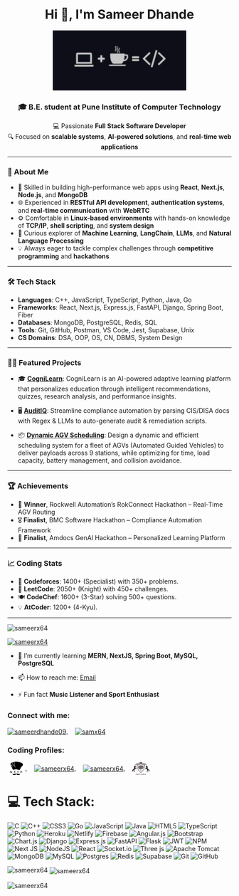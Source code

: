 <h1 align="center">Hi 👋, I'm Sameer Dhande</h1>

<p align="center">
  <img src="https://github.com/SameerX64/SameerX64/blob/main/image.png" alt="Your Alt Text" width="300"/>
</p>


<div align="center">

### 🎓 B.E. student at **Pune Institute of Computer Technology**  
💻 Passionate **Full Stack Software Developer**  
🔍 Focused on **scalable systems**, **AI-powered solutions**, and **real-time web applications**

</div>

---

### 🧠 About Me
- 🔧 Skilled in building high-performance web apps using **React**, **Next.js**, **Node.js**, and **MongoDB**
- 🌐 Experienced in **RESTful API development**, **authentication systems**, and **real-time communication** with **WebRTC**
- ⚙️ Comfortable in **Linux-based environments** with hands-on knowledge of **TCP/IP**, **shell scripting**, and **system design**
- 🧩 Curious explorer of **Machine Learning**, **LangChain**, **LLMs**, and **Natural Language Processing**
- 💡 Always eager to tackle complex challenges through **competitive programming** and **hackathons**

---

### 🛠️ Tech Stack
- **Languages**: C++, JavaScript, TypeScript, Python, Java, Go
- **Frameworks**: React, Next.js, Express.js, FastAPI, Django, Spring Boot, Fiber
- **Databases**: MongoDB, PostgreSQL, Redis, SQL
- **Tools**: Git, GitHub, Postman, VS Code, Jest, Supabase, Unix
- **CS Domains**: DSA, OOP, OS, CN, DBMS, System Design

---

### 🧑‍💻 Featured Projects
- 🎓 **[CogniLearn](https://github.com/SameerX64/CogniLearn)**: CogniLearn is an AI-powered adaptive learning platform that personalizes education through intelligent recommendations, quizzes, research analysis, and performance insights.
  
- 🖥️ **[AuditIQ](https://github.com/SameerX64/Compliance-Automation)**: Streamline compliance automation by parsing CIS/DISA docs with Regex & LLMs to auto-generate audit & remediation scripts.
  
- 📦 **[Dynamic AGV Scheduling](https://github.com/SameerX64/Dynamic-AGV-Scheduling)**: Design a dynamic and efficient scheduling system for a fleet of AGVs (Automated Guided Vehicles) to deliver payloads across 9 stations, while optimizing for time, load capacity, battery management, and collision avoidance.

---

### 🏆 Achievements
- 🥇 **Winner**, Rockwell Automation’s RokConnect Hackathon – Real-Time AGV Routing
- 🎖️ **Finalist**, BMC Software Hackathon – Compliance Automation Framework
- 🧠 **Finalist**, Amdocs GenAI Hackathon – Personalized Learning Platform
  
---

### 📈 Coding Stats
- 🔢 **Codeforces**: 1400+ (Specialist) with 350+ problems.
- 🧩 **LeetCode**: 2050+ (Knight) with 450+ challenges.
- 🍽️ **CodeChef**: 1600+ (3-Star) solving 500+ questions.
- 💡 **AtCoder**: 1200+ (4-Kyu).


---


<p align="left"> <img src="https://komarev.com/ghpvc/?username=sameerx64&label=Profile%20views&color=0e75b6&style=flat" alt="sameerx64" /> </p>

<p align="left"> <a href="https://github.com/ryo-ma/github-profile-trophy"><img src="https://github-profile-trophy.vercel.app/?username=sameerx64" alt="sameerx64" /></a> </p>

- 🌱 I’m currently learning **MERN, NextJS, Spring Boot, MySQL, PostgreSQL**

- 📫 How to reach me:
  [Email](mailto:dhande.sameer123@gmail.com)

- ⚡ Fun fact **Music Listener and Sport Enthusiast**

<h3 align="left">Connect with me:</h3>
<p align="left">
  <a href="https://twitter.com/sameerdhande09" target="_blank">
    <img align="center" src="https://raw.githubusercontent.com/rahuldkjain/github-profile-readme-generator/master/src/images/icons/Social/twitter.svg" alt="sameerdhande09" height="30" width="40" />
  </a>
  &nbsp;&nbsp;&nbsp;
  <a href="https://linkedin.com/in/sameerdhande123" target="_blank">
    <img align="center" src="https://raw.githubusercontent.com/rahuldkjain/github-profile-readme-generator/master/src/images/icons/Social/linked-in-alt.svg" alt="samx64" height="30" width="40" />
  </a>
</p>

<h3 align="left">Coding Profiles:</h3>
<p align="left">
  <a href="https://www.codechef.com/users/sameer_0x38a" target="_blank">
    <img align="center" src="https://github.com/SameerX64/SameerX64/blob/main/codechef.png" alt="sameerx64" height="30" width="40" />
  </a>
  &nbsp;&nbsp;&nbsp;
  <a href="https://codeforces.com/profile/Sameer_Ox38A" target="_blank">
    <img align="center" src="https://raw.githubusercontent.com/rahuldkjain/github-profile-readme-generator/master/src/images/icons/Social/codeforces.svg" alt="sameerx64" height="30" width="40" />
  </a>
  &nbsp;&nbsp;&nbsp;
  <a href="https://www.leetcode.com/Sameer_0x38A" target="_blank">
    <img align="center" src="https://raw.githubusercontent.com/rahuldkjain/github-profile-readme-generator/master/src/images/icons/Social/leet-code.svg" alt="sameerx64" height="30" width="40" />
  </a>
  &nbsp;&nbsp;&nbsp;
  <a href="https://atcoder.jp/users/SameerX64" target="_blank">
    <img align="center" src="https://github.com/SameerX64/SameerX64/blob/main/atcoder.png" alt="sameerx64" height="30" width="40" />
  </a>
</p>



# 💻 Tech Stack:
![C](https://img.shields.io/badge/c-%2300599C.svg?style=for-the-badge&logo=c&logoColor=white) ![C++](https://img.shields.io/badge/c++-%2300599C.svg?style=for-the-badge&logo=c%2B%2B&logoColor=white) ![CSS3](https://img.shields.io/badge/css3-%231572B6.svg?style=for-the-badge&logo=css3&logoColor=white) ![Go](https://img.shields.io/badge/go-%2300ADD8.svg?style=for-the-badge&logo=go&logoColor=white) ![JavaScript](https://img.shields.io/badge/javascript-%23323330.svg?style=for-the-badge&logo=javascript&logoColor=%23F7DF1E) ![Java](https://img.shields.io/badge/java-%23ED8B00.svg?style=for-the-badge&logo=openjdk&logoColor=white) ![HTML5](https://img.shields.io/badge/html5-%23E34F26.svg?style=for-the-badge&logo=html5&logoColor=white) ![TypeScript](https://img.shields.io/badge/typescript-%23007ACC.svg?style=for-the-badge&logo=typescript&logoColor=white) ![Python](https://img.shields.io/badge/python-3670A0?style=for-the-badge&logo=python&logoColor=ffdd54) ![Heroku](https://img.shields.io/badge/heroku-%23430098.svg?style=for-the-badge&logo=heroku&logoColor=white) ![Netlify](https://img.shields.io/badge/netlify-%23000000.svg?style=for-the-badge&logo=netlify&logoColor=#00C7B7) ![Firebase](https://img.shields.io/badge/firebase-%23039BE5.svg?style=for-the-badge&logo=firebase) ![Angular.js](https://img.shields.io/badge/angular.js-%23E23237.svg?style=for-the-badge&logo=angularjs&logoColor=white) ![Bootstrap](https://img.shields.io/badge/bootstrap-%238511FA.svg?style=for-the-badge&logo=bootstrap&logoColor=white) ![Chart.js](https://img.shields.io/badge/chart.js-F5788D.svg?style=for-the-badge&logo=chart.js&logoColor=white) ![Django](https://img.shields.io/badge/django-%23092E20.svg?style=for-the-badge&logo=django&logoColor=white) ![Express.js](https://img.shields.io/badge/express.js-%23404d59.svg?style=for-the-badge&logo=express&logoColor=%2361DAFB) ![FastAPI](https://img.shields.io/badge/FastAPI-005571?style=for-the-badge&logo=fastapi) ![Flask](https://img.shields.io/badge/flask-%23000.svg?style=for-the-badge&logo=flask&logoColor=white) ![JWT](https://img.shields.io/badge/JWT-black?style=for-the-badge&logo=JSON%20web%20tokens) ![NPM](https://img.shields.io/badge/NPM-%23CB3837.svg?style=for-the-badge&logo=npm&logoColor=white) ![Next JS](https://img.shields.io/badge/Next-black?style=for-the-badge&logo=next.js&logoColor=white) ![NodeJS](https://img.shields.io/badge/node.js-6DA55F?style=for-the-badge&logo=node.js&logoColor=white) ![React](https://img.shields.io/badge/react-%2320232a.svg?style=for-the-badge&logo=react&logoColor=%2361DAFB) ![Socket.io](https://img.shields.io/badge/Socket.io-black?style=for-the-badge&logo=socket.io&badgeColor=010101) ![Three js](https://img.shields.io/badge/threejs-black?style=for-the-badge&logo=three.js&logoColor=white) ![Apache Tomcat](https://img.shields.io/badge/apache%20tomcat-%23F8DC75.svg?style=for-the-badge&logo=apache-tomcat&logoColor=black) ![MongoDB](https://img.shields.io/badge/MongoDB-%234ea94b.svg?style=for-the-badge&logo=mongodb&logoColor=white) ![MySQL](https://img.shields.io/badge/mysql-4479A1.svg?style=for-the-badge&logo=mysql&logoColor=white) ![Postgres](https://img.shields.io/badge/postgres-%23316192.svg?style=for-the-badge&logo=postgresql&logoColor=white) ![Redis](https://img.shields.io/badge/redis-%23DD0031.svg?style=for-the-badge&logo=redis&logoColor=white) ![Supabase](https://img.shields.io/badge/Supabase-3ECF8E?style=for-the-badge&logo=supabase&logoColor=white) ![Git](https://img.shields.io/badge/git-%23F05033.svg?style=for-the-badge&logo=git&logoColor=white) ![GitHub](https://img.shields.io/badge/github-%23121011.svg?style=for-the-badge&logo=github&logoColor=white)

<p><img align="left" src="https://github-readme-stats.vercel.app/api/top-langs?username=sameerx64&show_icons=true&locale=en&layout=compact" alt="sameerx64" /></p>

<p>&nbsp;<img align="center" src="https://github-readme-stats.vercel.app/api?username=sameerx64&show_icons=true&locale=en" alt="sameerx64" /></p>

<p><img align="center" src="https://github-readme-streak-stats.herokuapp.com/?user=sameerx64&" alt="sameerx64" /></p>
